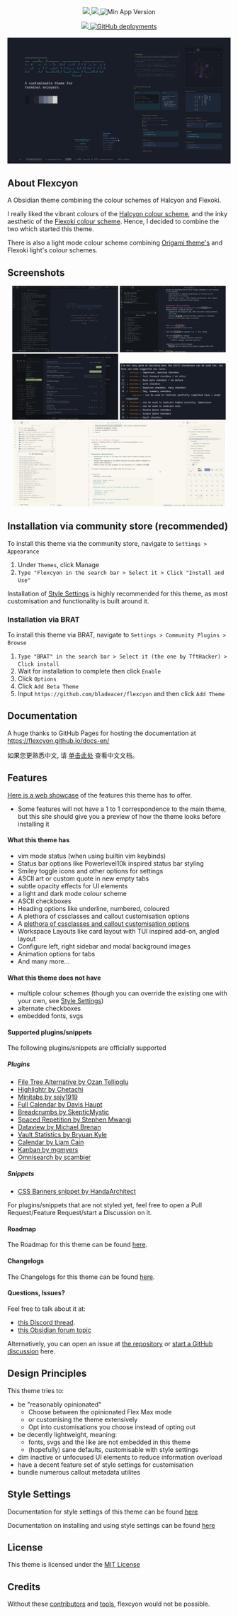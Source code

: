 <p align="center">
    <a href="https://www.moritzjung.dev/obsidian-stats/themes/flexcyon">
        <img src="https://img.shields.io/badge/dynamic/json?query=%24%5B%22flexcyon%22%5D.download&url=https%3A%2F%2Freleases.obsidian.md%2Fstats%2Ftheme&style=for-the-badge&label=Downloads&logo=obsidian" referrerpolicy="noreferrer">
    </a>
    <a href="https://github.com/bladeacer/flexcyon/blob/master/LICENSE">
        <img src="https://img.shields.io/github/license/bladeacer/flexcyon?style=for-the-badge" referrerpolicy="noreferrer"> 
    </a>
    <img alt="Min App Version" src="https://img.shields.io/github/manifest-json/minAppVersion/bladeacer/flexcyon?style=for-the-badge&logo=semver">
</p>
<div align="center">
    <a href="https://github.com/bladeacer/flexcyon/releases/latest">
        <img src="https://img.shields.io/github/v/release/bladeacer/flexcyon?style=for-the-badge&sort=semver&logo=semantic-release" referrerpolicy="noreferrer">
    </a>
    <a href="https://flexcyon.github.io/docs-en/">
        <img alt="GitHub deployments" src="https://img.shields.io/github/deployments/flexcyon/docs-en/github-pages?style=for-the-badge&logo=github">
    </a>
</div>
<br>
<div align="center">
    <img alt="Dark mode theme thumbnail" src="./docs/dark_thumb.webp">
</div>

## About Flexcyon

A Obsidian theme combining the colour schemes of Halcyon and Flexoki.

I really liked the vibrant colours of the [Halcyon colour scheme](https://halcyon-theme.netlify.app/), and the inky aesthetic of the [Flexoki colour scheme](https://stephango.com/flexoki). Hence, I decided to combine the two which started this theme.

There is also a light mode colour scheme combining [Origami theme's](https://github.com/7368697661/Origami) and Flexoki light's colour schemes.

## Screenshots

<div align="center">
    <img alt="Figure 1: ASCII Art, Dimmed File Extensions" src="./docs/showcase1.png" style="width: 47.5%;">
    <img alt="Figure 2: Vim Status Mode, Coloured Headings, Hide Until Hover Status Bar" src="./docs/showcase2.png" style="width: 47.5%;">
</div>
<div align="center">
    <img alt="Figure 3: Dimmed Inactive Settings navigation, smiley and coloured icons" src="./docs/showcase3.png" style="width: 47.5%;">
    <img alt="Figure 5: ASCII checkboxes" src="./docs/ascii_checkboxes1.png" style="width: 47.5%;">
</div>
<div align="center">
    <img alt="Figure 4: Light Mode with Powerlevel10k layout and status style" src="./docs/showcase4.png" style="width: 95%;">
</div>

## Installation via community store (recommended)

To install this theme via the community store, navigate to `Settings > Appearance`

1. Under `Themes`, click Manage
2. `Type "Flexcyon in the search bar > Select it > Click "Install and Use"`

Installation of [Style Settings](#style-settings) is highly recommended for this theme, as most customisation and functionality is built around it.

### Installation via BRAT

To install this theme via BRAT, navigate to `Settings > Community Plugins > Browse`

1. `Type "BRAT" in the search bar > Select it (the one by TftHacker) > Click install`
2. Wait for installation to complete then click `Enable`
3. Click `Options`
4. Click `Add Beta Theme`
5. Input `https://github.com/bladeacer/flexcyon` and then click `Add Theme`

## Documentation

A huge thanks to GitHub Pages for hosting the documentation at https://flexcyon.github.io/docs-en/

如果您更熟悉中文, 请 [单击此处](https://flexcyon.github.io/docs-en/zh/) 查看中文文档。

## Features

[Here is a web showcase](https://share.note.sx/j4wqojpy#xi8TbTY58w4JaoiHcPdRJA+V60W3jT0qDoLyUhkTE3U) of the features this theme has to offer.

- Some features will not have a 1 to 1 correspondence to the main theme, but this site should give you a preview of how the theme looks before installing it

#### What this theme has

- vim mode status (when using builtin vim keybinds)
- Status bar options like Powerlevel10k inspired status bar styling
- Smiley toggle icons and other options for settings
- ASCII art or custom quote in new empty tabs
- subtle opacity effects for UI elements
- a light and dark mode colour scheme
- ASCII checkboxes
- Heading options like underline, numbered, coloured
- A plethora of cssclasses and callout customisation options
- A [plethora of cssclasses and callout customisation options](https://flexcyon.github.io/docs-en/Styling/CSS-Classes/)
- Workspace Layouts like card layout with TUI inspired add-on, angled layout
- Configure left, right sidebar and modal background images
- Animation options for tabs
- And many more...

#### What this theme does not have

- multiple colour schemes (though you can override the existing one with your own, see [Style Settings](#style-settings))
- alternate checkboxes
- embedded fonts, svgs

#### Supported plugins/snippets

The following plugins/snippets are officially supported

##### Plugins

- [File Tree Alternative by Ozan Tellioglu](https://github.com/ozntel/file-tree-alternative)
- [Highlightr by Chetachi](https://github.com/chetachiezikeuzor/Highlightr-Plugin)
- [Minitabs by ssjy1919](https://github.com/ssjy1919/Obsidian-minitabs)
- [Full Calendar by Davis Haupt](https://github.com/obsidian-community/obsidian-full-calendar)
- [Breadcrumbs by SkepticMystic](https://github.com/SkepticMystic/breadcrumbs)
- [Spaced Repetition by Stephen Mwangi](https://github.com/st3v3nmw/obsidian-spaced-repetition)
- [Dataview by Michael Brenan](https://github.com/blacksmithgu/obsidian-dataview)
- [Vault Statistics by Bryuan Kyle](https://github.com/bkyle/obsidian-vault-statistics-plugin)
- [Calendar by Liam Cain](https://github.com/liamcain/obsidian-calendar-plugin)
- [Kanban by mgmyers](https://github.com/mgmeyers/obsidian-kanban)
- [Omnisearch by scambier](https://github.com/scambier/obsidian-omnisearch)

##### Snippets

- [CSS Banners snippet by HandaArchitect](https://github.com/HandaArchitect/obsidian-banner-snippet)

For plugins/snippets that are not styled yet, feel free to open a Pull Request/Feature Request/start a Discussion on it.

#### Roadmap

The Roadmap for this theme can be found [here](https://flexcyon.github.io/docs-en/README/roadmap/).

#### Changelogs

The Changelogs for this theme can be found [here](https://flexcyon.github.io/docs-en/changelogs/).

#### Questions, Issues?

Feel free to talk about it at:

- [this Discord thread](https://discord.com/channels/686053708261228577/1338130333698359357).
- [this Obsidian forum topic](https://forum.obsidian.md/t/flexcyon-a-dark-theme-for-obsidian/99869)

Alternatively, you can open an issue at [the repository](https://github.com/bladeacer/flexcyon/issues) or [start a GitHub discussion](https://github.com/bladeacer/flexcyon/discussions) here.

## Design Principles

This theme tries to:

- be "reasonably opinionated"
  - Choose between the opinionated Flex Max mode
  - or customising the theme extensively
  - Opt into customisations you choose instead of opting out
- be decently lightweight, meaning:
  - fonts, svgs and the like are not embedded in this theme
  - (hopefully) sane defaults, customisable with style settings
- dim inactive or unfocused UI elements to reduce information overload
- have a decent feature set of style settings for customisation
- bundle numerous callout metadata utilites

## Style Settings

Documentation for style settings of this theme can be found [here](https://flexcyon.github.io/docs-en/Styling/Style-Settings/)

Documentation on installing and using style settings can be found [here](https://github.com/mgmeyers/obsidian-style-settings)

## License

This theme is licensed under the [MIT License](https://github.com/bladeacer/flexcyon/blob/master/LICENSE)

## Credits

Without these [contributors](https://flexcyon.github.io/docs-en/credits/) and
[tools](https://flexcyon.github.io/docs-en/credits/page-1/), flexcyon would not be possible.

<!--- For pre-commit hooks, view https://prettier.io/docs/precommit --->
